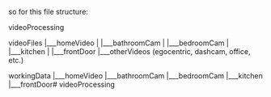 so for this file structure:

videoProcessing

videoFiles
|___homeVideo
|   |___bathroomCam
|   |___bedroomCam
|   |___kitchen
|   |___frontDoor
|___otherVideos (egocentric, dashcam, office, etc.)

workingData
|___homeVideo
    |___bathroomCam
    |___bedroomCam
    |___kitchen
    |___frontDoor# videoProcessing
